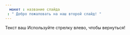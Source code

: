 ```yaml
---
  макет : название слайда
 : " Добро пожаловать на наш второй слайд! "
---
```

Текст ваш 
Используйте стрелку влево, чтобы вернуться!
